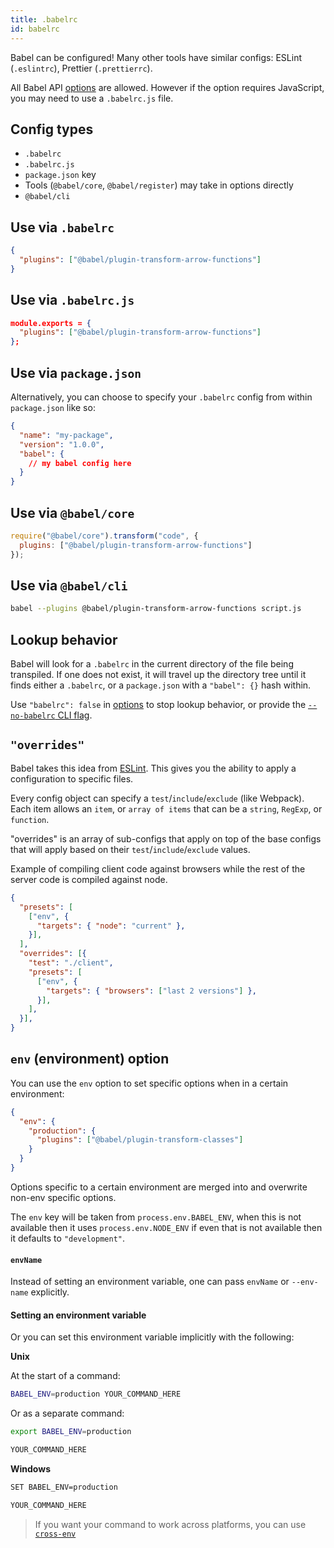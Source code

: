 ```yaml
---
title: .babelrc
id: babelrc
---
```


Babel can be configured! Many other tools have similar configs: ESLint (`.eslintrc`), Prettier (`.prettierrc`).

All Babel API [options](core.md#options) are allowed. However if the option requires JavaScript, you may need to use a `.babelrc.js` file.

## Config types

- `.babelrc`
- `.babelrc.js`
- `package.json` key
- Tools (`@babel/core`, `@babel/register`) may take in options directly
- `@babel/cli`

## Use via `.babelrc`

```json
{
  "plugins": ["@babel/plugin-transform-arrow-functions"]
}
```

## Use via `.babelrc.js`

```json
module.exports = {
  "plugins": ["@babel/plugin-transform-arrow-functions"]
};
```

## Use via `package.json`

Alternatively, you can choose to specify your `.babelrc` config from within `package.json` like so:

```json
{
  "name": "my-package",
  "version": "1.0.0",
  "babel": {
    // my babel config here
  }
}
```

## Use via `@babel/core`

```js
require("@babel/core").transform("code", {
  plugins: ["@babel/plugin-transform-arrow-functions"]
});
```

## Use via `@babel/cli`

```sh
babel --plugins @babel/plugin-transform-arrow-functions script.js
```

## Lookup behavior

Babel will look for a `.babelrc` in the current directory of the file being transpiled. If one does not exist, it will travel up the directory tree until it finds either a `.babelrc`, or a `package.json` with a `"babel": {}` hash within.

Use `"babelrc": false` in [options](api.md#options) to stop lookup behavior, or provide the [`--no-babelrc` CLI flag](babel-cli.md#babel-ignoring-babelrc).

## `"overrides"`

Babel takes this idea from [ESLint](http://eslint.org/docs/user-guide/configuring#example-configuration). This gives you the ability to apply a configuration to specific files.

Every config object can specify a `test`/`include`/`exclude` (like Webpack).
Each item allows an `item`, or `array of items` that can be a `string`, `RegExp`, or `function`.

"overrides" is an array of sub-configs that apply on top of the base configs that will apply based on their `test`/`include`/`exclude` values.

Example of compiling client code against browsers while the rest of the server code is compiled against node.

```json
{
  "presets": [
    ["env", { 
      "targets": { "node": "current" },
    }],
  ],
  "overrides": [{
    "test": "./client",
    "presets": [
      ["env", { 
        "targets": { "browsers": ["last 2 versions"] },
      }],
    ],
  }],
}
```

## `env` (environment) option

You can use the `env` option to set specific options when in a certain environment:

```json
{
  "env": {
    "production": {
      "plugins": ["@babel/plugin-transform-classes"]
    }
  }
}
```

Options specific to a certain environment are merged into and overwrite non-env specific options.

The `env` key will be taken from `process.env.BABEL_ENV`, when this is not available then it uses
`process.env.NODE_ENV` if even that is not available then it defaults to `"development"`.


#### `envName`

Instead of setting an environment variable, one can pass `envName` or `--env-name` explicitly.

#### Setting an environment variable

Or you can set this environment variable implicitly with the following:

**Unix**

At the start of a command:

```sh
BABEL_ENV=production YOUR_COMMAND_HERE
```

Or as a separate command:

```sh
export BABEL_ENV=production
```

```sh
YOUR_COMMAND_HERE
```

**Windows**

```sh
SET BABEL_ENV=production
```

```sh
YOUR_COMMAND_HERE
```

> If you want your command to work across platforms, you can use [`cross-env`](https://www.npmjs.com/package/cross-env)
